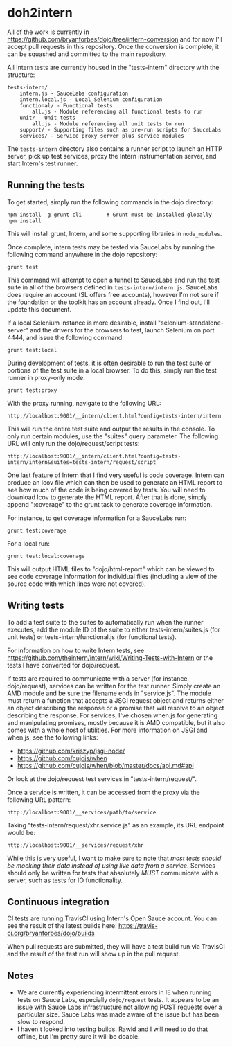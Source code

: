 # doh2intern

All of the work is currently in https://github.com/bryanforbes/dojo/tree/intern-conversion and for now
I'll accept pull requests in this repository. Once the conversion is complete,
it can be squashed and committed to the main repository.

All Intern tests are currently housed in the "tests-intern" directory with the structure:
```
tests-intern/
    intern.js - SauceLabs configuration
    intern.local.js - Local Selenium configuration
    functional/ - Functional tests
        all.js - Module referencing all functional tests to run
    unit/ - Unit tests
        all.js - Module referencing all unit tests to run
    support/ - Supporting files such as pre-run scripts for SauceLabs
    services/ - Service proxy server plus service modules
```

The `tests-intern` directory also contains a runner script to launch an HTTP server,
pick up test services, proxy the Intern instrumentation server, and start Intern's test runner. 

## Running the tests

To get started, simply run the following commands in the dojo directory:
```
npm install -g grunt-cli		# Grunt must be installed globally
npm install
```

This will install grunt, Intern, and some supporting libraries in `node_modules`. 

Once complete, intern tests may be tested via SauceLabs by running the
following command anywhere in the dojo repository:

```
grunt test
```

This command will attempt to open a tunnel to SauceLabs and run the test
suite in all of the browsers defined in `tests-intern/intern.js`.
SauceLabs does require an account (SL offers free accounts), however I'm
not sure if the foundation or the toolkit has an account already. Once I find out, I'll update this document.

If a local Selenium instance is more desirable, install "selenium-standalone-server"
and the drivers for the browsers to test, launch Selenium on port 4444, and issue the following command:
```
grunt test:local
```

During development of tests, it is often desirable to run the test suite
or portions of the test suite in a local browser. To do this, simply run
the test runner in proxy-only mode:

```
grunt test:proxy
```

With the proxy running, navigate to the following URL:
```
http://localhost:9001/__intern/client.html?config=tests-intern/intern
```

This will run the entire test suite and output the results in the
console. To only run certain modules, use the "suites" query parameter.
The following URL will only run the dojo/request/script tests:
```
http://localhost:9001/__intern/client.html?config=tests-intern/intern&suites=tests-intern/request/script
```

One last feature of Intern that I find very useful is code coverage.
Intern can produce an lcov file which can then be used to generate an
HTML report to see how much of the code is being covered by tests. You
will need to download lcov to generate the HTML report. After that is
done, simply append ":coverage" to the grunt task to generate coverage information.

For instance, to get coverage information for a SauceLabs run:
```
grunt test:coverage
```

For a local run:
```
grunt test:local:coverage
```

This will output HTML files to "dojo/html-report" which can be viewed to
see code coverage information for individual files (including a view of
the source code with which lines were not covered).

## Writing tests

To add a test suite to the suites to automatically run when the runner
executes, add the module ID of the suite to either tests-intern/suites.js (for unit tests)
or tests-intern/functional.js (for functional tests).

For information on how to write Intern tests, see
https://github.com/theintern/intern/wiki/Writing-Tests-with-Intern or
the tests I have converted for dojo/request.

If tests are required to communicate with a server (for instance,
dojo/request), services can be written for the test runner. Simply
create an AMD module and be sure the filename ends in "service.js". The
module must return a function that accepts a JSGI request object and
returns either an object describing the response or a promise that will
resolve to an object describing the response. For services, I've chosen
when.js for generating and manipulating promises, mostly because it is
AMD compatible, but it also comes with a whole host of utilities. For
more information on JSGI and when.js, see the following links:

* https://github.com/kriszyp/jsgi-node/
* https://github.com/cujojs/when
* https://github.com/cujojs/when/blob/master/docs/api.md#api

Or look at the dojo/request test services in "tests-intern/request/".

Once a service is written, it can be accessed from the proxy via the
following URL pattern:
```
http://localhost:9001/__services/path/to/service
```

Taking "tests-intern/request/xhr.service.js" as an example, its URL
endpoint would be:
```
http://localhost:9001/__services/request/xhr
```

While this is very useful, I want to make sure to note that *most tests
should be mocking their data instead of using live data from a service*.
Services should only be written for tests that absolutely *MUST*
communicate with a server, such as tests for IO functionality.


## Continuous integration
CI tests are running TravisCI using Intern's Open Sauce account. You can see the result of the latest builds here:
https://travis-ci.org/bryanforbes/dojo/builds

When pull requests are submitted, they will have a test build run via TravisCI
and the result of the test run will show up in the pull request.

## Notes
* We are currently experiencing intermittent errors in IE when running tests on Sauce Labs,
especially `dojo/request` tests. It appears to be an issue with Sauce Labs infrastructure not allowing
POST requests over a particular size. Sauce Labs was made aware of the issue but has been slow to respond.
* I haven't looked into testing builds. Rawld and I will need to do that offline, but I'm pretty sure it will be doable.
